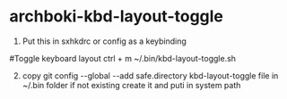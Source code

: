 # archboki-kbd-layout-toggle

1. Put this in sxhkdrc or config as a keybinding

#Toggle keyboard layout
ctrl + m
      ~/.bin/kbd-layout-toggle.sh


2. copy git config --global --add safe.directory kbd-layout-toggle file in ~/.bin folder if not existing create it and puti in system path